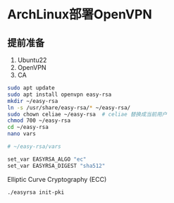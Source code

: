 # ArchLinux部署OpenVPN

## 提前准备

1. Ubuntu22
2. OpenVPN
3. CA

```bash
sudo apt update
sudo apt install openvpn easy-rsa
mkdir ~/easy-rsa
ln -s /usr/share/easy-rsa/* ~/easy-rsa/
sudo chown celiae ~/easy-rsa  # celiae 替换成当前用户
chmod 700 ~/easy-rsa
cd ~/easy-rsa
nano vars
```

```bash
# ~/easy-rsa/vars

set_var EASYRSA_ALGO "ec"
set_var EASYRSA_DIGEST "sha512"
```

Elliptic Curve Cryptography (ECC) 

```bash
./easyrsa init-pki
```
